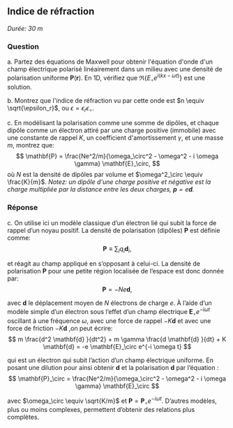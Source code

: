 ## Indice de réfraction

*Durée: 30 m*

### Question

a. Partez des équations de Maxwell pour obtenir l'équation d'onde d'un champ électrique polarisé linéairement dans un milieu avec une densité de polarisation uniforme $\mathbf{P}(\mathbf{r})$. En 1D, vérifiez que $\Re \left\{ E_\circ e^{i (kx - \omega t )} \right\}$ est une solution.

b. Montrez que l'indice de réfraction vu par cette onde est $n \equiv \sqrt{\epsilon_r}$, ou $\epsilon = \epsilon_r \epsilon_\circ$.

c. En modélisant la polarisation comme une somme de dipôles, et chaque dipôle comme un électron attiré par une charge positive (immobile) avec une constante de rappel $K$, un coefficient d'amortissement $\gamma$, et une masse $m$, montrez que:
$$
\mathbf{P} = \frac{Ne^2/m}{\omega_\circ^2 - \omega^2 - i \omega \gamma} \mathbf{E}_\circ,
$$
où $N$ est la densité de dipôles par volume et $\omega^2_\circ \equiv \frac{K}{m}$. *Notez: un dipôle d'une charge positive et négative est la charge multipliée par la distance entre les deux charges, $\mathbf{p} = e \mathbf{d}$.*



### Réponse



c. On utilise ici un modèle classique d’un électron lié qui subit la force de rappel d’un noyau positif. La densité de polarisation (dipôles) $\mathbf{P}$ est définie comme:
$$
\mathbf{P}\equiv  \sum_i q_i \mathbf{d}_i,
$$


et réagit au champ appliqué en s’opposant à celui-ci. La densité de polarisation $\mathbf{P}$ pour une petite région localisée de l’espace est donc donnée par:
$$
\mathbf{P} = - N e \mathbf{d},
$$


avec $\mathbf{d}$ le déplacement moyen de $N$ électrons de charge $e$. À l’aide d’un modèle simple d’un électron sous l’effet d’un champ électrique $\mathbf{E}_\circ e^{-i\omega t}$ oscillant à une fréquence $\omega$, avec une force de rappel $-K \mathbf{d}$ et avec une force de friction $-K \mathbf{d}$ ,on peut écrire:
$$
m \frac{d^2 \mathbf{d} }{dt^2} + m \gamma \frac{d \mathbf{d} }{dt} + K \mathbf{d} = -e \mathbf{E}_\circ e^{-i \omega t}
$$


qui est un électron qui subit l’action d’un champ électrique uniforme. En posant une dilution pour ainsi obtenir $\mathbf{d}$ et la polarisation $\mathbf{d}$ par l’équation :
$$
\mathbf{P}_\circ = \frac{Ne^2/m}{\omega_\circ^2 - \omega^2 - i \omega \gamma} \mathbf{E}_\circ
$$


avec $\omega_\circ \equiv \sqrt{K/m}$ et $\mathbf{P} = \mathbf{P}_\circ e^{-i \omega t}$. D’autres modèles, plus ou moins complexes, permettent d’obtenir des relations plus complètes. 